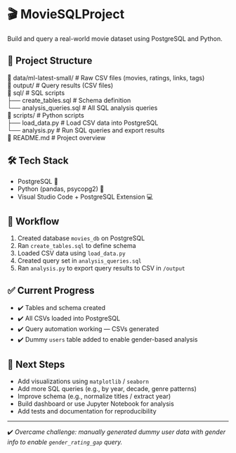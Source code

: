 # 🎬 MovieSQLProject

Build and query a real-world movie dataset using PostgreSQL and Python.

## 📂 Project Structure
📁 data/ml-latest-small/    # Raw CSV files (movies, ratings, links, tags)  
📁 output/                  # Query results (CSV files)  
📁 sql/                     # SQL scripts  
    ├── create_tables.sql   # Schema definition  
    └── analysis_queries.sql # All SQL analysis queries  
📁 scripts/                 # Python scripts  
    ├── load_data.py        # Load CSV data into PostgreSQL  
    └── analysis.py         # Run SQL queries and export results  
📄 README.md                # Project overview  

## 🛠 Tech Stack
- PostgreSQL 🐘  
- Python (pandas, psycopg2) 🐍  
- Visual Studio Code + PostgreSQL Extension 💻  

## 🚀 Workflow
1. Created database `movies_db` on PostgreSQL  
2. Ran `create_tables.sql` to define schema  
3. Loaded CSV data using `load_data.py`  
4. Created query set in `analysis_queries.sql`  
5. Ran `analysis.py` to export query results to CSV in `/output`  

## ✅ Current Progress
- ✔️ Tables and schema created  
- ✔️ All CSVs loaded into PostgreSQL  
- ✔️ Query automation working — CSVs generated  
- ✔️ Dummy `users` table added to enable gender-based analysis  

## 🧠 Next Steps
- Add visualizations using `matplotlib` / `seaborn`  
- Add more SQL queries (e.g., by year, decade, genre patterns)  
- Improve schema (e.g., normalize titles / extract year)  
- Build dashboard or use Jupyter Notebook for analysis  
- Add tests and documentation for reproducibility  

---

✔️ *Overcame challenge: manually generated dummy user data with gender info to enable `gender_rating_gap` query.*
